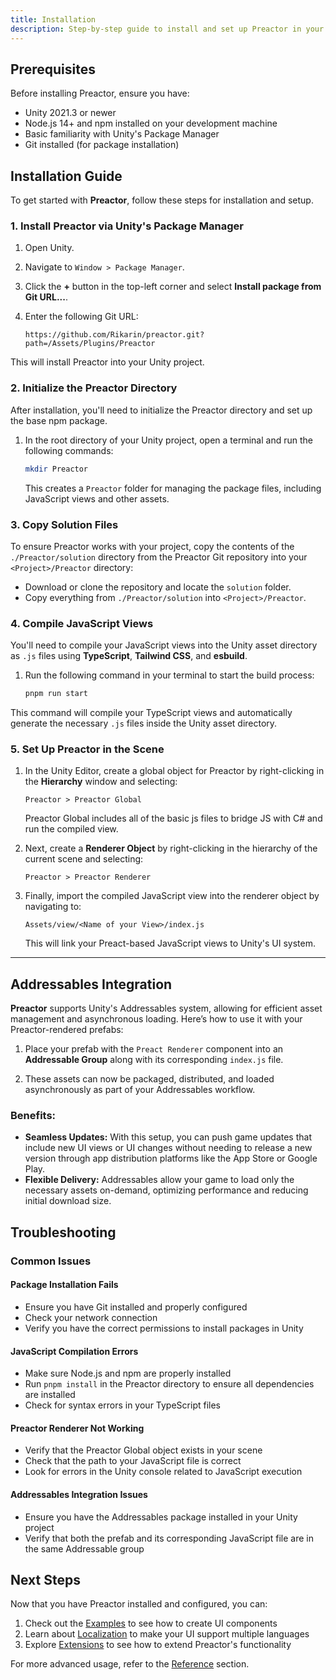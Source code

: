 ```yaml
---
title: Installation
description: Step-by-step guide to install and set up Preactor in your Unity project.
---
```


## Prerequisites

Before installing Preactor, ensure you have:

- Unity 2021.3 or newer
- Node.js 14+ and npm installed on your development machine
- Basic familiarity with Unity's Package Manager
- Git installed (for package installation)



## Installation Guide

To get started with **Preactor**, follow these steps for installation and setup.

### 1. Install Preactor via Unity's Package Manager

1. Open Unity.
2. Navigate to `Window > Package Manager`.
3. Click the **+** button in the top-left corner and select **Install package from Git URL...**.
4. Enter the following Git URL:

   ``` 
   https://github.com/Rikarin/preactor.git?path=/Assets/Plugins/Preactor
   ```

This will install Preactor into your Unity project.

### 2. Initialize the Preactor Directory

After installation, you'll need to initialize the Preactor directory and set up the base npm package.

1. In the root directory of your Unity project, open a terminal and run the following commands:

    ```sh
    mkdir Preactor
    ```

   This creates a `Preactor` folder for managing the package files, including JavaScript views and other assets.

### 3. Copy Solution Files

To ensure Preactor works with your project, copy the contents of the `./Preactor/solution` directory from the Preactor Git repository into your `<Project>/Preactor` directory:

- Download or clone the repository and locate the `solution` folder.
- Copy everything from `./Preactor/solution` into `<Project>/Preactor`.

### 4. Compile JavaScript Views

You'll need to compile your JavaScript views into the Unity asset directory as `.js` files using **TypeScript**, **Tailwind CSS**, and **esbuild**.

1. Run the following command in your terminal to start the build process:

    ```sh
    pnpm run start
    ```

This command will compile your TypeScript views and automatically generate the necessary `.js` files inside the Unity asset directory.

### 5. Set Up Preactor in the Scene

1. In the Unity Editor, create a global object for Preactor by right-clicking in the **Hierarchy** window and selecting:

   ```plaintext
   Preactor > Preactor Global
   ```

   Preactor Global includes all of the basic js files to bridge JS with C# and run the compiled view.

2. Next, create a **Renderer Object** by right-clicking in the hierarchy of the current scene and selecting:

   ```plaintext
   Preactor > Preactor Renderer
   ```

3. Finally, import the compiled JavaScript view into the renderer object by navigating to:

   ```plaintext
   Assets/view/<Name of your View>/index.js
   ```

   This will link your Preact-based JavaScript views to Unity's UI system.

---

## Addressables Integration

**Preactor** supports Unity's Addressables system, allowing for efficient asset management and asynchronous loading. Here’s how to use it with your Preactor-rendered prefabs:

1. Place your prefab with the `Preact Renderer` component into an **Addressable Group** along with its corresponding `index.js` file.

2. These assets can now be packaged, distributed, and loaded asynchronously as part of your Addressables workflow.

### Benefits:
- **Seamless Updates:** With this setup, you can push game updates that include new UI views or UI changes without needing to release a new version through app distribution platforms like the App Store or Google Play.
- **Flexible Delivery:** Addressables allow your game to load only the necessary assets on-demand, optimizing performance and reducing initial download size.

## Troubleshooting

### Common Issues

#### Package Installation Fails
- Ensure you have Git installed and properly configured
- Check your network connection
- Verify you have the correct permissions to install packages in Unity

#### JavaScript Compilation Errors
- Make sure Node.js and npm are properly installed
- Run `pnpm install` in the Preactor directory to ensure all dependencies are installed
- Check for syntax errors in your TypeScript files

#### Preactor Renderer Not Working
- Verify that the Preactor Global object exists in your scene
- Check that the path to your JavaScript file is correct
- Look for errors in the Unity console related to JavaScript execution

#### Addressables Integration Issues
- Ensure you have the Addressables package installed in your Unity project
- Verify that both the prefab and its corresponding JavaScript file are in the same Addressable group

## Next Steps

Now that you have Preactor installed and configured, you can:

1. Check out the [Examples](/examples/button) to see how to create UI components
2. Learn about [Localization](/examples/localization) to make your UI support multiple languages
3. Explore [Extensions](/examples/extensions) to see how to extend Preactor's functionality

For more advanced usage, refer to the [Reference](/reference) section.
